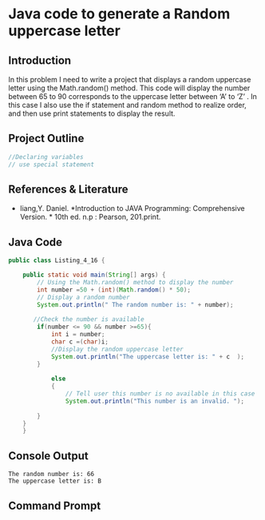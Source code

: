 # Java code to generate a Random uppercase letter

## Introduction
In this problem I need to write a project that displays a random uppercase letter using the Math.random() method. 
This code will display the  number between 65 to 90 corresponds to the uppercase letter between ‘A’ to ‘Z’ .
In this case I also use the if statement and random method to realize order, 
and then use print statements to display the result.  

## Project Outline
```java
//Declaring variables
// use special statement
```


## References & Literature
*  liang,Y. Daniel. *Introduction to JAVA Programming: Comprehensive Version. * 10th ed. n.p : Pearson, 201.print.
 
## Java Code
```java
public class Listing_4_16 {

	public static void main(String[] args) {
		// Using the Math.random() method to display the number
		int number =50 + (int)(Math.random() * 50);
		// Display a random number
        System.out.println(" The random number is: " + number);
        
	   //Check the number is available
		if(number <= 90 && number >=65){
			int i = number;
			char c =(char)i;
			//Display the random uppercase letter
			System.out.println("The uppercase letter is: " + c  );
		}
			
			else
			{ 
				// Tell user this number is no available in this case 
				System.out.println("This number is an invalid. ");
			
		}
	}
	}
```


## Console Output
```
The random number is: 66
The uppercase letter is: B
```

## Command Prompt

```
